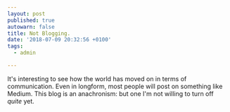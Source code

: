 ```yaml
---
layout: post
published: true
autowarn: false
title: Not Blogging.
date: '2018-07-09 20:32:56 +0100'
tags: 
  - admin

---
```

It's interesting to see how the world has moved on in terms of communication. Even in longform, most people will post on something like Medium. This blog is an anachronism: but one I'm not willing to turn off *quite* yet.
